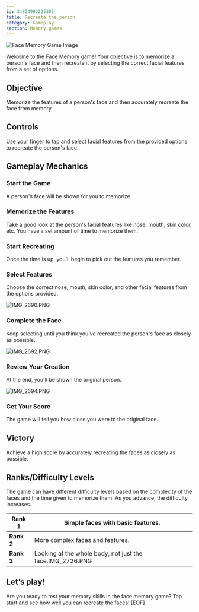 ```yaml
---
id: 34824992225305
title: Recreate the person
category: Gameplay
section: Memory games
---
```

![Face Memory Game Image](https://help.studycat.com/hc/article_attachments/34824961331481)

Welcome to the Face Memory game! Your objective is to memorize a person's face and then recreate it by selecting the correct facial features from a set of options.

Objective
---------

Memorize the features of a person's face and then accurately recreate the face from memory.

Controls
--------

Use your finger to tap and select facial features from the provided options to recreate the person's face.

Gameplay Mechanics
------------------

### Start the Game

A person's face will be shown for you to memorize.

### Memorize the Features

Take a good look at the person's facial features like nose, mouth, skin color, etc. You have a set amount of time to memorize them.

### Start Recreating

Once the time is up, you'll begin to pick out the features you remember.

### Select Features

Choose the correct nose, mouth, skin color, and other facial features from the options provided.

![IMG_2690.PNG](https://help.studycat.com/hc/article_attachments/34824961340697)

### Complete the Face

Keep selecting until you think you’ve recreated the person's face as closely as possible.

![IMG_2692.PNG](https://help.studycat.com/hc/article_attachments/34824961345177)

### Review Your Creation

At the end, you'll be shown the original person.

![IMG_2694.PNG](https://help.studycat.com/hc/article_attachments/34824961349017)

### Get Your Score

The game will tell you how close you were to the original face.

Victory
-------

Achieve a high score by accurately recreating the faces as closely as possible.

Ranks/Difficulty Levels
-----------------------

The game can have different difficulty levels based on the complexity of the faces and the time given to memorize them. As you advance, the difficulty increases.

| **Rank 1** | Simple faces with basic features. |
| --- | --- |
| **Rank 2** | More complex faces and features. |
| **Rank 3** | Looking at the whole body, not just the face.IMG_2726.PNG |

Let’s play!
-----------

Are you ready to test your memory skills in the face memory game? Tap start and see how well you can recreate the faces!
[EOF]